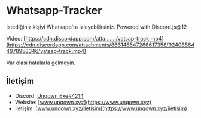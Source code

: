 # Whatsapp-Tracker
İstediğiniz kişiyi Whatsapp'ta izleyebilirsiniz. Powered with Discord.js@12

Video:
[https://cdn.discordapp.com/atta......./vatsap-track.mp4](https://cdn.discordapp.com/attachments/866146547266617358/924085644978958346/vatsap-track.mp4)

Var olası hatalarla gelmeyin.



## İletişim
- Discord: [Unqown Exe#4214](https://discord.com/users/791255637920972801)
- Website: [www.unqown.xyz](https://www.unqown.xyz)
- İletişim: [www.unqown.xyz/iletisim](https://www.unqown.xyz/iletisim)
